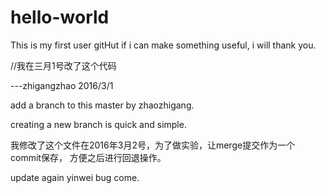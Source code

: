 # hello-world
This is my first user gitHut 
if i can make something useful, i will thank you.

//我在三月1号改了这个代码

---zhigangzhao 2016/3/1

add a branch to this master by zhaozhigang.

creating a new branch is quick and simple.


我修改了这个文件在2016年3月2号，为了做实验，让merge提交作为一个commit保存，
方便之后进行回退操作。


update again yinwei bug come.
